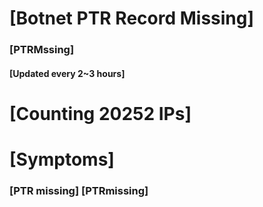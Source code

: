 # [Botnet PTR Record Missing]
### [PTRMssing]
#### [Updated every 2~3 hours]

# [Counting 20252 IPs]

# [Symptoms] 
###   [PTR missing] [PTRmissing]
